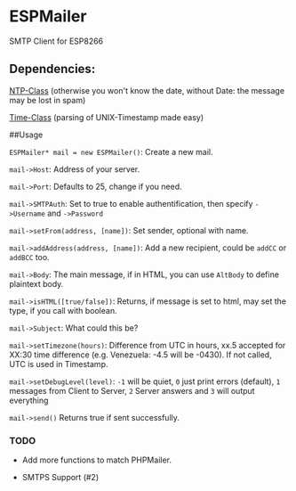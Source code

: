 # ESPMailer
SMTP Client for ESP8266

## Dependencies:
[NTP-Class](https://github.com/ArduinoHannover/NTP) (otherwise you won't know the date, without Date: the message may be lost in spam)

[Time-Class](https://github.com/PaulStoffregen/Time) (parsing of UNIX-Timestamp made easy)


##Usage

`ESPMailer* mail = new ESPMailer()`: Create a new mail.

`mail->Host`: Address of your server.

`mail->Port`: Defaults to 25, change if you need.

`mail->SMTPAuth`: Set to true to enable authentification, then specify `->Username` and `->Password`

`mail->setFrom(address, [name])`: Set sender, optional with name.

`mail->addAddress(address, [name])`: Add a new recipient, could be `addCC` or `addBCC` too.

`mail->Body`: The main message, if in HTML, you can use `AltBody` to define plaintext body.

`mail->isHTML([true/false])`: Returns, if message is set to html, may set the type, if you call with boolean.

`mail->Subject`: What could this be?

`mail->setTimezone(hours)`: Difference from UTC in hours, xx.5 accepted for XX:30 time difference (e.g. Venezuela: -4.5 will be -0430). If not called, UTC is used in Timestamp.

`mail->setDebugLevel(level)`: `-1` will be quiet, `0` just print errors (default), `1` messages from Client to Server, `2` Server answers and `3` will output everything

`mail->send()` Returns true if sent successfully.

### TODO

* Add more functions to match PHPMailer.

* SMTPS Support (#2)
